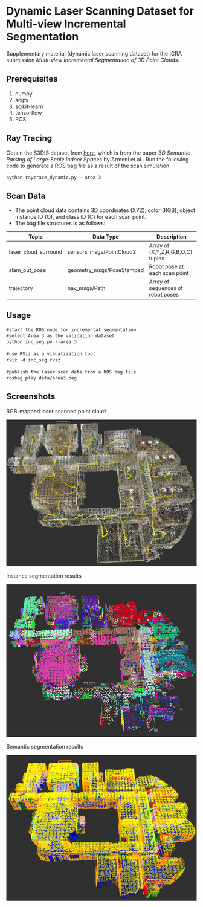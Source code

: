 Dynamic Laser Scanning Dataset for Multi-view Incremental Segmentation
========

Supplementary material (dynamic laser scanning dataset) for the ICRA submission
*Multi-view Incremental Segmentation of 3D Point Clouds*.

Prerequisites
-----
1. numpy
2. scipy
3. scikit-learn
4. tensorflow
5. ROS

Ray Tracing
-----

Obtain the S3DIS dataset from [here](http://buildingparser.stanford.edu/dataset.html),
which is from the paper *3D Semantic Parsing of Large-Scale Indoor Spaces* by Armeni et al..
Run the following code to generate a ROS bag file as a result of the scan simulation.

	python raytrace_dynamic.py --area 3


Scan Data
-----

- The point cloud data contains 3D coordinates (XYZ), color (RGB), object instance ID (O), and class ID (C) for each scan point.
- The bag file structures is as follows:

Topic | Data Type | Description
--- | --- | ---
laser_cloud_surround | sensors_msgs/PointCloud2 | Array of (X,Y,Z,R,G,B,O,C) tuples
slam_out_pose | geometry_msgs/PoseStamped | Robot pose at each scan point
trajectory | nav_msgs/Path | Array of sequences of robot poses

Usage
------

	#start the ROS node for incremental segmentation
	#select Area 3 as the validation dataset
	python inc_seg.py --area 3
	
	#use RViz as a visualization tool
	rviz -d inc_seg.rviz
	
	#publish the laser scan data from a ROS bag file
	rosbag play data/area3.bag
	
Screenshots
-----

RGB-mapped laser scanned point cloud

![screenshot1](results/screenshot1.png?raw=true)

Instance segmentation results

![screenshot2](results/screenshot2.png?raw=true)

Semantic segmentation results

![screenshot3](results/screenshot3.png?raw=true)

